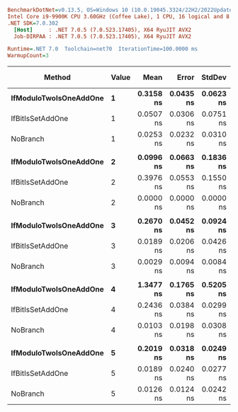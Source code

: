 ``` ini

BenchmarkDotNet=v0.13.5, OS=Windows 10 (10.0.19045.3324/22H2/2022Update)
Intel Core i9-9900K CPU 3.60GHz (Coffee Lake), 1 CPU, 16 logical and 8 physical cores
.NET SDK=7.0.302
  [Host]     : .NET 7.0.5 (7.0.523.17405), X64 RyuJIT AVX2
  Job-DIRPAA : .NET 7.0.5 (7.0.523.17405), X64 RyuJIT AVX2

Runtime=.NET 7.0  Toolchain=net70  IterationTime=100.0000 ms  
WarmupCount=3  

```
|                 Method | Value |      Mean |     Error |    StdDev |    Median | Ratio | RatioSD | Code Size | Allocated | Alloc Ratio |
|----------------------- |------ |----------:|----------:|----------:|----------:|------:|--------:|----------:|----------:|------------:|
| **IfModuloTwoIsOneAddOne** |     **1** | **0.3158 ns** | **0.0435 ns** | **0.0623 ns** | **0.3252 ns** |  **1.00** |    **0.00** |      **26 B** |         **-** |          **NA** |
|       IfBitIsSetAddOne |     1 | 0.0507 ns | 0.0306 ns | 0.0751 ns | 0.0085 ns |  0.23 |    0.26 |      11 B |         - |          NA |
|               NoBranch |     1 | 0.0253 ns | 0.0232 ns | 0.0310 ns | 0.0112 ns |  0.09 |    0.10 |      11 B |         - |          NA |
|                        |       |           |           |           |           |       |         |           |           |             |
| **IfModuloTwoIsOneAddOne** |     **2** | **0.0996 ns** | **0.0663 ns** | **0.1836 ns** | **0.0000 ns** |     **?** |       **?** |      **26 B** |         **-** |           **?** |
|       IfBitIsSetAddOne |     2 | 0.3976 ns | 0.0553 ns | 0.1550 ns | 0.3764 ns |     ? |       ? |      11 B |         - |           ? |
|               NoBranch |     2 | 0.0000 ns | 0.0000 ns | 0.0000 ns | 0.0000 ns |     ? |       ? |      11 B |         - |           ? |
|                        |       |           |           |           |           |       |         |           |           |             |
| **IfModuloTwoIsOneAddOne** |     **3** | **0.2670 ns** | **0.0452 ns** | **0.0924 ns** | **0.2525 ns** |  **1.00** |    **0.00** |      **26 B** |         **-** |          **NA** |
|       IfBitIsSetAddOne |     3 | 0.0189 ns | 0.0206 ns | 0.0426 ns | 0.0000 ns |  0.07 |    0.16 |      11 B |         - |          NA |
|               NoBranch |     3 | 0.0029 ns | 0.0094 ns | 0.0084 ns | 0.0000 ns |  0.01 |    0.04 |      11 B |         - |          NA |
|                        |       |           |           |           |           |       |         |           |           |             |
| **IfModuloTwoIsOneAddOne** |     **4** | **1.3477 ns** | **0.1765 ns** | **0.5205 ns** | **1.2100 ns** | **1.000** |    **0.00** |      **26 B** |         **-** |          **NA** |
|       IfBitIsSetAddOne |     4 | 0.2436 ns | 0.0384 ns | 0.0299 ns | 0.2404 ns | 0.152 |    0.05 |      11 B |         - |          NA |
|               NoBranch |     4 | 0.0103 ns | 0.0198 ns | 0.0308 ns | 0.0000 ns | 0.006 |    0.02 |      11 B |         - |          NA |
|                        |       |           |           |           |           |       |         |           |           |             |
| **IfModuloTwoIsOneAddOne** |     **5** | **0.2019 ns** | **0.0318 ns** | **0.0249 ns** | **0.2060 ns** |  **1.00** |    **0.00** |      **26 B** |         **-** |          **NA** |
|       IfBitIsSetAddOne |     5 | 0.0189 ns | 0.0240 ns | 0.0277 ns | 0.0000 ns |  0.14 |    0.17 |      11 B |         - |          NA |
|               NoBranch |     5 | 0.0126 ns | 0.0124 ns | 0.0242 ns | 0.0000 ns |  0.07 |    0.16 |      11 B |         - |          NA |
